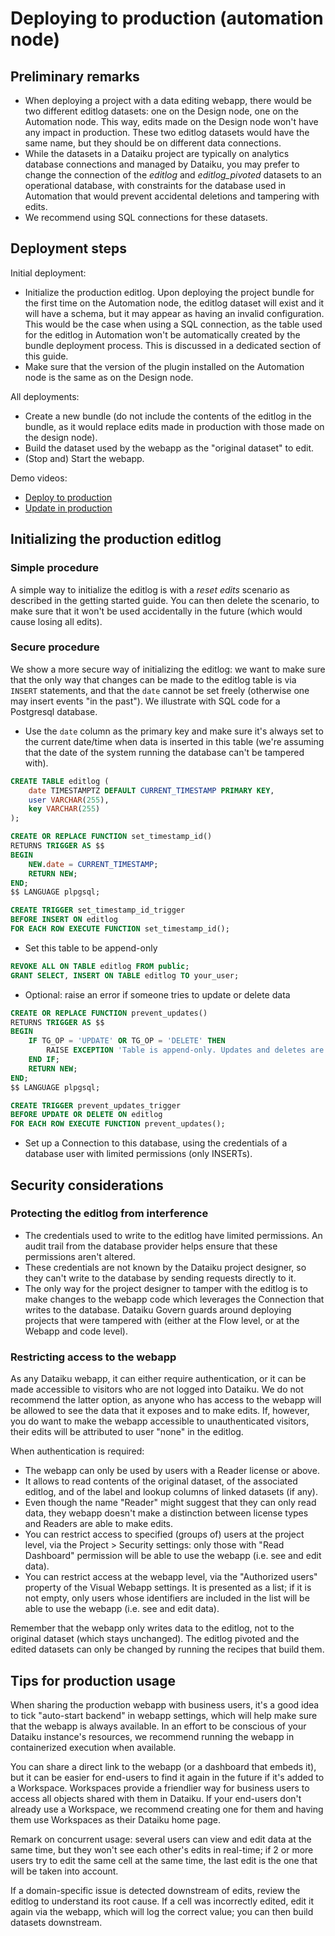# Deploying to production (automation node)

## Preliminary remarks

* When deploying a project with a data editing webapp, there would be two different editlog datasets: one on the Design node, one on the Automation node. This way, edits made on the Design node won't have any impact in production. These two editlog datasets would have the same name, but they should be on different data connections.
* While the datasets in a Dataiku project are typically on analytics database connections and managed by Dataiku, you may prefer to change the connection of the _editlog_ and _editlog\_pivoted_ datasets to an operational database, with constraints for the database used in Automation that would prevent accidental deletions and tampering with edits.
* We recommend using SQL connections for these datasets.

## Deployment steps

Initial deployment:

* Initialize the production editlog. Upon deploying the project bundle for the first time on the Automation node, the editlog dataset will exist and it will have a schema, but it may appear as having an invalid configuration. This would be the case when using a SQL connection, as the table used for the editlog in Automation won't be automatically created by the bundle deployment process. This is discussed in a dedicated section of this guide.
* Make sure that the version of the plugin installed on the Automation node is the same as on the Design node.

All deployments:

* Create a new bundle (do not include the contents of the editlog in the bundle, as it would replace edits made in production with those made on the design node).
* Build the dataset used by the webapp as the "original dataset" to edit.
* (Stop and) Start the webapp.

Demo videos:

* [Deploy to production](https://www.loom.com/share/e47c5d09871741c48062e3547108bb39)
* [Update in production](https://www.loom.com/share/8b806a65e50a4406b9ec3d4a31495205)

## Initializing the production editlog

### Simple procedure

A simple way to initialize the editlog is with a _reset edits_ scenario as described in the getting started guide. You can then delete the scenario, to make sure that it won't be used accidentally in the future (which would cause losing all edits).

### Secure procedure

We show a more secure way of initializing the editlog: we want to make sure that the only way that changes can be made to the editlog table is via `INSERT` statements, and that the `date` cannot be set freely (otherwise one may insert events "in the past"). We illustrate with SQL code for a Postgresql database.

* Use the `date` column as the primary key and make sure it's always set to the current date/time when data is inserted in this table (we're assuming that the date of the system running the database can't be tampered with).

```sql
CREATE TABLE editlog (
    date TIMESTAMPTZ DEFAULT CURRENT_TIMESTAMP PRIMARY KEY,
    user VARCHAR(255),
    key VARCHAR(255)
);

CREATE OR REPLACE FUNCTION set_timestamp_id()
RETURNS TRIGGER AS $$
BEGIN
    NEW.date = CURRENT_TIMESTAMP;
    RETURN NEW;
END;
$$ LANGUAGE plpgsql;

CREATE TRIGGER set_timestamp_id_trigger
BEFORE INSERT ON editlog
FOR EACH ROW EXECUTE FUNCTION set_timestamp_id();
```

* Set this table to be append-only

```sql
REVOKE ALL ON TABLE editlog FROM public;
GRANT SELECT, INSERT ON TABLE editlog TO your_user;
```

* Optional: raise an error if someone tries to update or delete data

```sql
CREATE OR REPLACE FUNCTION prevent_updates()
RETURNS TRIGGER AS $$
BEGIN
    IF TG_OP = 'UPDATE' OR TG_OP = 'DELETE' THEN
        RAISE EXCEPTION 'Table is append-only. Updates and deletes are not allowed.';
    END IF;
    RETURN NEW;
END;
$$ LANGUAGE plpgsql;

CREATE TRIGGER prevent_updates_trigger
BEFORE UPDATE OR DELETE ON editlog
FOR EACH ROW EXECUTE FUNCTION prevent_updates();
```

* Set up a Connection to this database, using the credentials of a database user with limited permissions (only INSERTs).

## Security considerations

### Protecting the editlog from interference

* The credentials used to write to the editlog have limited permissions. An audit trail from the database provider helps ensure that these permissions aren't altered.
* These credentials are not known by the Dataiku project designer, so they can't write to the database by sending requests directly to it.
* The only way for the project designer to tamper with the editlog is to make changes to the webapp code which leverages the Connection that writes to the database. Dataiku Govern guards around deploying projects that were tampered with (either at the Flow level, or at the Webapp and code level).

### Restricting access to the webapp

As any Dataiku webapp, it can either require authentication, or it can be made accessible to visitors who are not logged into Dataiku. We do not recommend the latter option, as anyone who has access to the webapp will be allowed to see the data that it exposes and to make edits. If, however, you do want to make the webapp accessible to unauthenticated visitors, their edits will be attributed to user "none" in the editlog.

When authentication is required:

* The webapp can only be used by users with a Reader license or above.
* It allows to read contents of the original dataset, of the associated editlog, and of the label and lookup columns of linked datasets (if any).
* Even though the name "Reader" might suggest that they can only read data, they webapp doesn't make a distinction between license types and Readers are able to make edits.
* You can restrict access to specified (groups of) users at the project level, via the Project > Security settings: only those with "Read Dashboard" permission will be able to use the webapp (i.e. see and edit data).
* You can restrict access at the webapp level, via the "Authorized users" property of the Visual Webapp settings. It is presented as a list; if it is not empty, only users whose identifiers are included in the list will be able to use the webapp (i.e. see and edit data).

Remember that the webapp only writes data to the editlog, not to the original dataset (which stays unchanged). The editlog pivoted and the edited datasets can only be changed by running the recipes that build them.

## Tips for production usage

When sharing the production webapp with business users, it's a good idea to tick "auto-start backend" in webapp settings, which will help make sure that the webapp is always available. In an effort to be conscious of your Dataiku instance's resources, we recommend running the webapp in containerized execution when available.

You can share a direct link to the webapp (or a dashboard that embeds it), but it can be easier for end-users to find it again in the future if it's added to a Workspace. Workspaces provide a friendlier way for business users to access all objects shared with them in Dataiku. If your end-users don't already use a Workspace, we recommend creating one for them and having them use Workspaces as their Dataiku home page.

Remark on concurrent usage: several users can view and edit data at the same time, but they won't see each other's edits in real-time; if 2 or more users try to edit the same cell at the same time, the last edit is the one that will be taken into account.

If a domain-specific issue is detected downstream of edits, review the editlog to understand its root cause. If a cell was incorrectly edited, edit it again via the webapp, which will log the correct value; you can then build datasets downstream.
